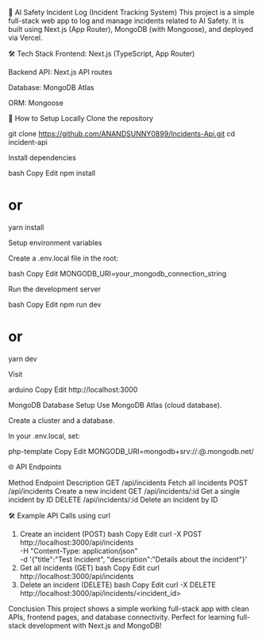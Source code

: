 🚨 AI Safety Incident Log (Incident Tracking System)
This project is a simple full-stack web app to log and manage incidents related to AI Safety.
It is built using Next.js (App Router), MongoDB (with Mongoose), and deployed via Vercel.

🛠️ Tech Stack
Frontend: Next.js (TypeScript, App Router)

Backend API: Next.js API routes

Database: MongoDB Atlas

ORM: Mongoose


🧩 How to Setup Locally
Clone the repository

git clone https://github.com/ANANDSUNNY0899/Incidents-Api.git
cd incident-api

Install dependencies

bash
Copy
Edit
npm install
# or
yarn install

Setup environment variables

Create a .env.local file in the root:

bash
Copy
Edit
MONGODB_URI=your_mongodb_connection_string


Run the development server

bash
Copy
Edit
npm run dev
# or
yarn dev


Visit

arduino
Copy
Edit
http://localhost:3000




MongoDB Database Setup
Use MongoDB Atlas (cloud database).

Create a cluster and a database.

In your .env.local, set:

php-template
Copy
Edit
MONGODB_URI=mongodb+srv://<username>:<password>@<your-cluster>.mongodb.net/




🌐 API Endpoints

Method	Endpoint	Description
GET	/api/incidents	Fetch all incidents
POST	/api/incidents	Create a new incident
GET	/api/incidents/:id	Get a single incident by ID
DELETE	/api/incidents/:id	Delete an incident by ID



🛠️ Example API Calls using curl
1. Create an incident (POST)
bash
Copy
Edit
curl -X POST http://localhost:3000/api/incidents \
-H "Content-Type: application/json" \
-d '{"title":"Test Incident", "description":"Details about the incident"}'
2. Get all incidents (GET)
bash
Copy
Edit
curl http://localhost:3000/api/incidents
3. Delete an incident (DELETE)
bash
Copy
Edit
curl -X DELETE http://localhost:3000/api/incidents/<incident_id>


Conclusion
This project shows a simple working full-stack app with clean APIs, frontend pages, and database connectivity.
Perfect for learning full-stack development with Next.js and MongoDB!


